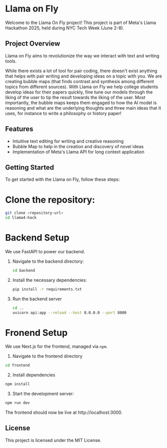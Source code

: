 # Llama on Fly

Welcome to the Llama On Fly project! This project is part of Meta's Llama Hackathon 2025, held during NYC Tech Week (June 2-8).

## Project Overview

Llama on Fly aims to revolutionize the way we interact with text and writing tools. 

While there exists a lot of tool for pair coding, there doesn't exist anything that helps with pair writing and developing ideas on a topic with you. We are creating bubble maps (that finds contrast and synthesis among different topics from different sources). With Llama on Fly we help college students develop ideas for their papers quickly, fine tune our models through the liking of the user to tip the result towards the liking of the user. Most importantly, the bubble maps keeps them engaged to how the AI model is reasoning and what are the underlying thoughts and three main ideas that it uses, for instance to write a philosophy or history paper!

## Features
- Intuitive text editing for writing and creative reasoning
- Bubble Map to help in the creation and discovery of novel ideas
- Implementation of Meta's Llama API for long context application

## Getting Started

To get started with the Llama on Fly, follow these steps:

# Clone the repository:
   ```bash
   git clone <repository-url>
   cd llama4-hack
   ```
   
# Backend Setup

We use FastAPI to power our backend.

1. Navigate to the backend directory:
   ```bash
   cd backend
   ```
2. Install the necessary dependencies:
   ```bash
   pip install -r requirements.txt
   ```
3. Run the backend server
   ```bash
   cd ..
   uvicorn api:app --reload --host 0.0.0.0 --port 8000
   ```
# Fronend Setup

We use Next.js for the frontend, managed via `npm`.

1. Navigate to the frontend directory
```bash
cd frontend
```

2. Install dependencies
```bash
npm install
```

3. Start the development server:

```bash
npm run dev
```
The frontend should now be live at http://localhost:3000.


## License

This project is licensed under the MIT License.
